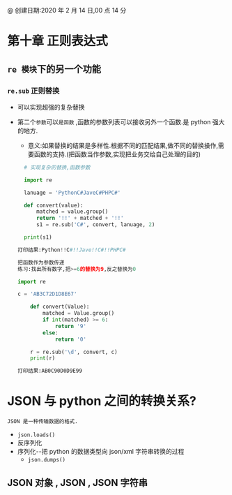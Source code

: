 @ 创建日期:2020 年 2 月 14 日,00 点 14 分

# 第十章 正则表达式

## `re 模块`下的另一个功能

### `re.sub` 正则替换

- 可以实现超强的复杂替换
- 第二个`参数`可以`是函数` ,函数的参数列表可以接收另外一个函数.是 python 强大的地方.

  - 意义:如果替换的结果是多样性.根据不同的匹配结果,做不同的替换操作,需要函数的支持.(把函数当作参数,实现把业务交给自己处理的目的)

  ```py
    # 实现复杂的替换,函数参数

    import re

    lanuage = 'PythonC#JaveC#PHPC#'

    def convert(value):
        matched = value.group()
        return '!!' + matched + '!!'
        s1 = re.sub('C#', convert, lanuage, 2)

    print(s1)

  ```

  ```py
  打印结果:Python!!C#!!Jave!!C#!!PHPC#
  ```

  ```py
  把函数作为参数传递
  练习:找出所有数字,把>=6的替换为9,反之替换为0

  import re

  c = 'AB3C72D1D8E67'

      def convert(Value):
          matched = Value.group()
          if int(matched) >= 6:
              return '9'
          else:
              return '0'

      r = re.sub('\d', convert, c)
      print(r)

  ```

  ```py
  打印结果:AB0C90D0D9E99
  ```

# JSON 与 python 之间的转换关系?

    JSON 是一种传输数据的格式.

- `json.loads()`
- 反序列化
- 序列化--把 python 的数据类型向 json/xml 字符串转换的过程
  - `json.dumps()`

## JSON 对象 , JSON , JSON 字符串
